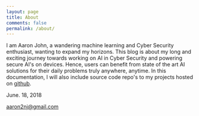 ```yaml
---
layout: page
title: About
comments: false
permalink: /about/
---
```


I am Aaron John, a wandering machine learning and Cyber Security enthusiast, wanting to expand my horizons. This blog is about my long and exciting journey towards working on AI in Cyber Security and powering secure AI's on devices. Hence, users can benefit from state of the art AI solutions for their daily problems truly anywhere, anytime. In this documentation, I will also include source code repo's to my projects hosted on [github](https://github.com/aaronjohn2).

June. 18, 2018

aaron2nj@gmail.com
